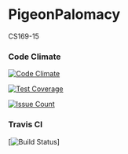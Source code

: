 # PigeonPalomacy
CS169-15

### Code Climate
[![Code Climate](https://codeclimate.com/github/bicro/PigeonPalomacy/badges/gpa.svg)](https://codeclimate.com/github/bicro/PigeonPalomacy)

[![Test Coverage](https://codeclimate.com/github/bicro/PigeonPalomacy/badges/coverage.svg)](https://codeclimate.com/github/bicro/PigeonPalomacy/coverage)

[![Issue Count](https://codeclimate.com/github/bicro/PigeonPalomacy/badges/issue_count.svg)](https://codeclimate.com/github/bicro/PigeonPalomacy)


### Travis CI
[![Build Status](https://travis-ci.org/bicro/PigeonPalomacy.svg?branch=master)]